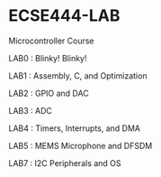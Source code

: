 # ECSE444-LAB
Microcontroller Course

LAB0 : Blinky! Blinky!

LAB1 : Assembly, C, and Optimization

LAB2 : GPIO and DAC

LAB3 : ADC

LAB4 : Timers, Interrupts, and DMA

LAB5 : MEMS Microphone and DFSDM

LAB7 : I2C Peripherals and OS
